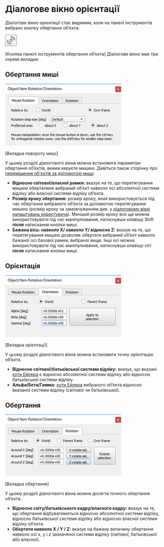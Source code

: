 # Діалогове вікно орієнтації #
Діалогове вікно орієнтації стає видимим, коли на панелі інструментів вибрано кнопку обертання об’єкта:
 
 ![objectRotateButton](objectRotateButton.jpg)
 
[Кнопка панелі інструментів обертання об’єкта]
Діалогове вікно має три окремі вкладки:
## Обертання миші ##
![orientationDlg1](orientationDlg1.jpg)

[Вкладка повороту миші]

У цьому розділі діалогового вікна можна встановити параметри обертання об’єктів, якими керуєте мишею. Дивіться також сторінку про [переміщення об'єктів за допомогою миші](https://www.coppeliarobotics.com/helpFiles/en/objectMovement.htm).

+ **Відносно світової/власної рамки:** вказує на те, що перетягування мишею обертатиме вибраний об’єкт навколо осі абсолютної системи відліку або власної системи відліку об’єкта.
+ **Розмір кроку обертання:** розмір кроку, який використовується під час обертання вибраного об’єкта за допомогою перетягування мишею (розмір кроку за замовчуванням див. у [діалоговому вікні налаштувань користувача](https://www.coppeliarobotics.com/helpFiles/en/settings.htm)). Менший розмір кроку все ще можна використовувати під час маніпулювання, натиснувши клавішу Shift **після** натискання кнопки миші.
+ **Бажана вісь: навколо X/ навколо Y/ відносно Z:** вказує на те, що перетягування мишею дозволяє обертати вибраний об’єкт навколо бажаної осі базової рамки, вибраної вище. Інші осі можна використовувати під час маніпулювання, натиснувши клавішу ctrl **після** натискання кнопки миші.
## Орієнтація ##
![orientationDlg2](orientationDlg2.jpg)

[Вкладка орієнтації]

У цьому розділі діалогового вікна можна встановити точну орієнтацію об’єкта.
+ **Відносно світової/батьківської системи відліку:** вказує, що вказані [кути Ейлера](https://www.coppeliarobotics.com/helpFiles/en/positionOrientationTransformation.htm#euler) є відносно абсолютної системи відліку або відносно батьківської системи відліку.
+ **Альфа/Бета/Гамма:** [кути Ейлера](https://www.coppeliarobotics.com/helpFiles/en/positionOrientationTransformation.htm#euler) вибраного об’єкта відносно вказаної системи відліку (світової чи батьківської).

## Обертання ##
![orientationDlg3](orientationDlg3.jpg)

[Вкладка обертання]

У цьому розділі діалогового вікна можна досягти точного обертання об’єкта.

+ **Відносно світу/батьківського кадру/власного кадру:** вказує на те, що обертання відбуватиметься відносно абсолютної системи відліку, відносно батьківської системи відліку або відносно власної системи відліку об’єкта.
+ **Обертати навколо X / Y / Z:** вказує на бажану величину обертання навколо осі x, y і z зазначеної системи відліку (світової, батьківської або власної).
